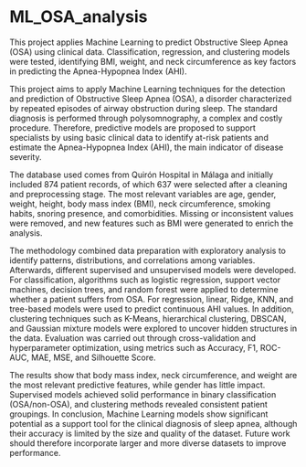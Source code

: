 # ML_OSA_analysis
This project applies Machine Learning to predict Obstructive Sleep Apnea (OSA) using clinical data. Classification, regression, and clustering models were tested, identifying BMI, weight, and neck circumference as key factors in predicting the Apnea-Hypopnea Index (AHI).

This project aims to apply Machine Learning techniques for the detection and prediction of Obstructive Sleep Apnea (OSA), a disorder characterized by repeated episodes of airway obstruction during sleep. The standard diagnosis is performed through polysomnography, a complex and costly procedure. Therefore, predictive models are proposed to support specialists by using basic clinical data to identify at-risk patients and estimate the Apnea-Hypopnea Index (AHI), the main indicator of disease severity.

The database used comes from Quirón Hospital in Málaga and initially included 874 patient records, of which 637 were selected after a cleaning and preprocessing stage. The most relevant variables are age, gender, weight, height, body mass index (BMI), neck circumference, smoking habits, snoring presence, and comorbidities. Missing or inconsistent values were removed, and new features such as BMI were generated to enrich the analysis.

The methodology combined data preparation with exploratory analysis to identify patterns, distributions, and correlations among variables. Afterwards, different supervised and unsupervised models were developed. For classification, algorithms such as logistic regression, support vector machines, decision trees, and random forest were applied to determine whether a patient suffers from OSA. For regression, linear, Ridge, KNN, and tree-based models were used to predict continuous AHI values. In addition, clustering techniques such as K-Means, hierarchical clustering, DBSCAN, and Gaussian mixture models were explored to uncover hidden structures in the data. Evaluation was carried out through cross-validation and hyperparameter optimization, using metrics such as Accuracy, F1, ROC-AUC, MAE, MSE, and Silhouette Score.

The results show that body mass index, neck circumference, and weight are the most relevant predictive features, while gender has little impact. Supervised models achieved solid performance in binary classification (OSA/non-OSA), and clustering methods revealed consistent patient groupings. In conclusion, Machine Learning models show significant potential as a support tool for the clinical diagnosis of sleep apnea, although their accuracy is limited by the size and quality of the dataset. Future work should therefore incorporate larger and more diverse datasets to improve performance.
